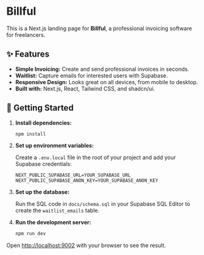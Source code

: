 # Billful

This is a Next.js landing page for **Billful**, a professional invoicing software for freelancers.

## ✨ Features

- **Simple Invoicing:** Create and send professional invoices in seconds.
- **Waitlist:** Capture emails for interested users with Supabase.
- **Responsive Design:** Looks great on all devices, from mobile to desktop.
- **Built with:** Next.js, React, Tailwind CSS, and shadcn/ui.

## 🚀 Getting Started

1.  **Install dependencies:**
    ```bash
    npm install
    ```

2.  **Set up environment variables:**

    Create a `.env.local` file in the root of your project and add your Supabase credentials:

    ```
    NEXT_PUBLIC_SUPABASE_URL=YOUR_SUPABASE_URL
    NEXT_PUBLIC_SUPABASE_ANON_KEY=YOUR_SUPABASE_ANON_KEY
    ```

3.  **Set up the database:**

    Run the SQL code in `docs/schema.sql` in your Supabase SQL Editor to create the `waitlist_emails` table.

4.  **Run the development server:**
    ```bash
    npm run dev
    ```

Open [http://localhost:9002](http://localhost:9002) with your browser to see the result.
